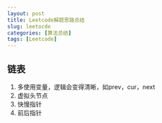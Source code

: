 ```yaml
---
layout: post
title: Leetcode解题思路总结
slug: leetocde
categories: [算法总结]
tags: [Leetcode]
---
```


## 链表
1. 多使用变量，逻辑会变得清晰，如prev，cur，next
1. 虚拟头节点
1. 快慢指针
1. 前后指针
